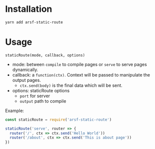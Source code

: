 # Installation
```bash
yarn add arsf-static-route
```

# Usage
``staticRoute(mode, callback, options)``
* mode: between ``compile`` to compile pages or ``serve`` to serve pages dynamically.
* callback: a ``function(ctx)``. Context will be passed to manipulate the output pages.
  * ``ctx.send(body)`` is the final data which will be sent.
* options: staticRoute options
  * ``port`` for server
  * ``output`` path to compile

Example:
```js
const staticRoute = require('arsf-static-route')

staticRoute('serve', router => {
  router('/', ctx => ctx.send('Hello World'))
  router('/about', ctx => ctx.send('This is about page'))
})
```
